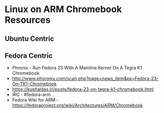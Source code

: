 # Linux on ARM Chromebook Resources

## Ubuntu Centric


## Fedora Centric
 * Phronix - Run Fedora 23 With A Mainline Kernel On A Tegra K1 Chromebook
  * http://www.phoronix.com/scan.php?page=news_item&px=Fedora-23-On-TK1-Chromebook 
  * https://kushaldas.in/posts/fedora-23-on-tegra-k1-chromebook.html
 * IRC - #fedora-arm
 * Fedora Wiki for ARM - https://fedoraproject.org/wiki/Architectures/ARM/Chromebook

